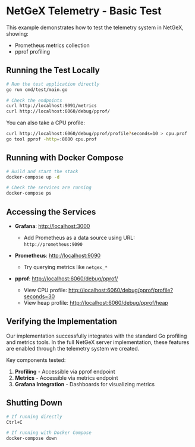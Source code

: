 # NetGeX Telemetry - Basic Test

This example demonstrates how to test the telemetry system in NetGeX, showing:

- Prometheus metrics collection
- pprof profiling

## Running the Test Locally

```bash
# Run the test application directly
go run cmd/test/main.go

# Check the endpoints
curl http://localhost:9091/metrics
curl http://localhost:6060/debug/pprof/
```

You can also take a CPU profile:
```bash
curl http://localhost:6060/debug/pprof/profile?seconds=10 > cpu.prof
go tool pprof -http=:8080 cpu.prof
```

## Running with Docker Compose

```bash
# Build and start the stack
docker-compose up -d

# Check the services are running
docker-compose ps
```

## Accessing the Services

- **Grafana**: [http://localhost:3000](http://localhost:3000)
  - Add Prometheus as a data source using URL: `http://prometheus:9090`

- **Prometheus**: [http://localhost:9090](http://localhost:9090)
  - Try querying metrics like `netgex_*`

- **pprof**: [http://localhost:6060/debug/pprof/](http://localhost:6060/debug/pprof/)
  - View CPU profile: [http://localhost:6060/debug/pprof/profile?seconds=30](http://localhost:6060/debug/pprof/profile?seconds=30)
  - View heap profile: [http://localhost:6060/debug/pprof/heap](http://localhost:6060/debug/pprof/heap)

## Verifying the Implementation

Our implementation successfully integrates with the standard Go profiling and metrics tools. In the full NetGeX server implementation, these features are enabled through the telemetry system we created.

Key components tested:
1. **Profiling** - Accessible via pprof endpoint
2. **Metrics** - Accessible via metrics endpoint
3. **Grafana Integration** - Dashboards for visualizing metrics

## Shutting Down

```bash
# If running directly
Ctrl+C

# If running with Docker Compose
docker-compose down
``` 